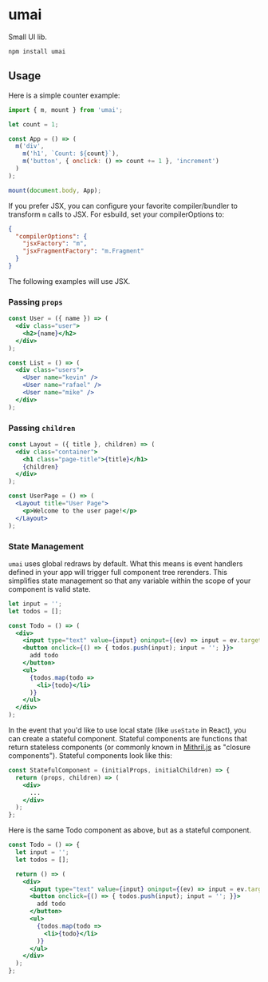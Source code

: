 # umai

Small UI lib.

```
npm install umai
```

## Usage

Here is a simple counter example:

```js
import { m, mount } from 'umai';

let count = 1;

const App = () => (
  m('div',
    m('h1', `Count: ${count}`),
    m('button', { onclick: () => count += 1 }, 'increment')
  )
);

mount(document.body, App);
```

If you prefer JSX, you can configure your favorite compiler/bundler to transform `m` calls to JSX. For esbuild, set your compilerOptions to:

```json
{
  "compilerOptions": {
    "jsxFactory": "m",
    "jsxFragmentFactory": "m.Fragment"
  }
}
```

The following examples will use JSX.

### Passing `props`

```jsx
const User = ({ name }) => (
  <div class="user">
    <h2>{name}</h2>
  </div>
);

const List = () => (
  <div class="users">
    <User name="kevin" />
    <User name="rafael" />
    <User name="mike" />
  </div>
);
```

### Passing `children`
```jsx
const Layout = ({ title }, children) => (
  <div class="container">
    <h1 class="page-title">{title}</h1>
    {children}
  </div>
);

const UserPage = () => (
  <Layout title="User Page">
    <p>Welcome to the user page!</p>
  </Layout>
);
```

### State Management

`umai` uses global redraws by default. What this means is event handlers defined in your app will trigger full component tree rerenders. This simplifies state management so that any variable within the scope of your component is valid state.

```jsx
let input = '';
let todos = [];

const Todo = () => (
  <div>
    <input type="text" value={input} oninput={(ev) => input = ev.target.value} />
    <button onclick={() => { todos.push(input); input = ''; }}>
      add todo
    </button>
    <ul>
      {todos.map(todo =>
        <li>{todo}</li>
      )}
    </ul>
  </div>
);
```

In the event that you'd like to use local state (like `useState` in React), you can create a stateful component. Stateful components are functions that return stateless components (or commonly known in [Mithril.js](https://mithril.js.org) as "closure components"). Stateful components look like this:

```jsx
const StatefulComponent = (initialProps, initialChildren) => {
  return (props, children) => (
    <div>
      ...
    </div>
  );
};
```

Here is the same Todo component as above, but as a stateful component.

```jsx
const Todo = () => {
  let input = '';
  let todos = [];

  return () => (
    <div>
      <input type="text" value={input} oninput={(ev) => input = ev.target.value} />
      <button onclick={() => { todos.push(input); input = ''; }}>
        add todo
      </button>
      <ul>
        {todos.map(todo =>
          <li>{todo}</li>
        )}
      </ul>
    </div>
  );
};
```